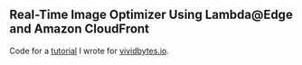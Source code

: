 ## Real-Time Image Optimizer Using Lambda@Edge and Amazon CloudFront

Code for a [tutorial](https://www.vividbytes.io/lambda-edge-image-optimizer/) I wrote for [vividbytes.io](https://www.vividbytes.io).

